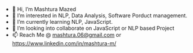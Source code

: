 - 👋 Hi, I’m Mashtura Mazed
- 👀 I’m interested in NLP, Data Analysis, Software Porduct management.
- 🌱 I’m currently learning NLP, JavaScript.
- 💞️ I’m looking into collaborate on JavaScript or NLP based Project
- 📫 Reach Me @ mashtura.06@gmail.com or https://www.linkedin.com/in/mashtura-m/


